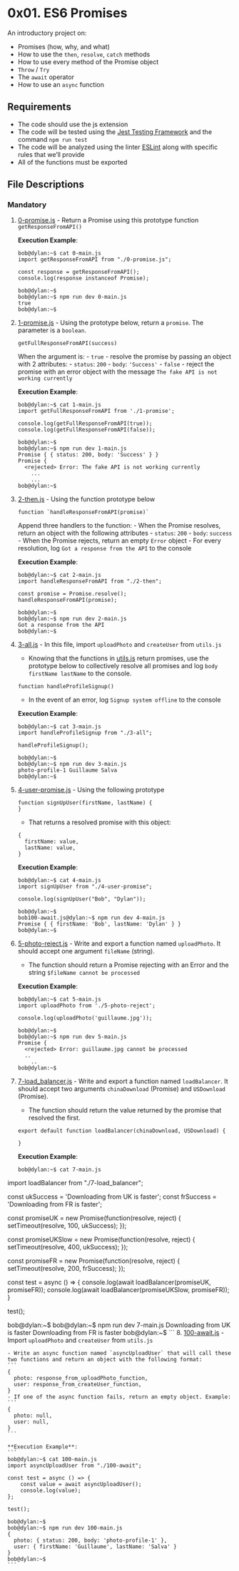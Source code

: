 # 0x01. ES6 Promises
An introductory project on:

- Promises (how, why, and what)
- How to use the `then`, `resolve`, `catch` methods
- How to use every method of the Promise object
- `Throw` / `Try`
- The `await` operator
- How to use an `async` function

## Requirements
- The code should use the js extension
- The code will be tested using the [Jest Testing Framework](https://jestjs.io/) and the command `npm run test`
- The code will be analyzed using the linter [ESLint](https://eslint.org/) along with specific rules that we’ll provide
- All of the functions must be exported

## File Descriptions
### Mandatory

1. [0-promise.js](./0-promise.js) - Return a Promise using this prototype function `getResponseFromAPI()`

	**Execution Example**:
	```
	bob@dylan:~$ cat 0-main.js
	import getResponseFromAPI from "./0-promise.js";

	const response = getResponseFromAPI();
	console.log(response instanceof Promise);

	bob@dylan:~$ 
	bob@dylan:~$ npm run dev 0-main.js 
	true
	bob@dylan:~$
	```

2. [1-promise.js](./1-promise.js) - Using the prototype below, return a `promise`. The parameter is a `boolean`.
	```
	getFullResponseFromAPI(success)
	```
	When the argument is:
		- `true`
			- resolve the promise by passing an object with 2 attributes:
				- `status`: `200`
				- `body`: `'Success'`
		- `false`
			- reject the promise with an error object with the message `The fake API is not working currently`

	**Execution Example**:
   	```
	bob@dylan:~$ cat 1-main.js
	import getFullResponseFromAPI from './1-promise';

	console.log(getFullResponseFromAPI(true));
	console.log(getFullResponseFromAPI(false));

	bob@dylan:~$ 
	bob@dylan:~$ npm run dev 1-main.js 
	Promise { { status: 200, body: 'Success' } }
	Promise {
	  <rejected> Error: The fake API is not working currently
	    ...
	    ...
	bob@dylan:~$ 
	```
3. [2-then.js](./2-then.js) - Using the function prototype below
	```
	function `handleResponseFromAPI(promise)`
	```
	Append three handlers to the function:
		- When the Promise resolves, return an object with the following attributes
			- `status`: `200`
			- `body`: `success`
		- When the Promise rejects, return an empty `Error` object
		- For every resolution, log `Got a response from the API` to the console

	**Execution Example**:
 	```
	bob@dylan:~$ cat 2-main.js
	import handleResponseFromAPI from "./2-then";

	const promise = Promise.resolve();
	handleResponseFromAPI(promise);

	bob@dylan:~$ 
	bob@dylan:~$ npm run dev 2-main.js 
	Got a response from the API
	bob@dylan:~$ 
	```

4. [3-all.js](./3-all.js) - In this file, import `uploadPhoto` and `createUser` from `utils.js`
	- Knowing that the functions in [utils.js](testFiles/utils.js) return promises, use the prototype below to collectively resolve all promises and log `body firstName lastName` to the console.
	```
	function handleProfileSignup()
 	```
	- In the event of an error, log `Signup system offline` to the console

	**Execution Example**:
 	```
	bob@dylan:~$ cat 3-main.js
	import handleProfileSignup from "./3-all";
	
	handleProfileSignup();
	
	bob@dylan:~$ 
	bob@dylan:~$ npm run dev 3-main.js 
	photo-profile-1 Guillaume Salva
	bob@dylan:~$ 	
 	```

5. [4-user-promise.js](./4-user-promise.js) - Using the following prototype
	```
	function signUpUser(firstName, lastName) {
	}
	```
	- That returns a resolved promise with this object:
	```
	{	
	  firstName: value,
	  lastName: value,
	}
	```
   **Execution Example**:
	```
	bob@dylan:~$ cat 4-main.js
	import signUpUser from "./4-user-promise";

	console.log(signUpUser("Bob", "Dylan"));

	bob@dylan:~$ 
	bob100-await.js@dylan:~$ npm run dev 4-main.js 
	Promise { { firstName: 'Bob', lastName: 'Dylan' } }
	bob@dylan:~$
	```
6. [5-photo-reject.js](./5-photo-reject.js) - Write and export a function named `uploadPhoto`. It should accept one argument `fileName` (string).

	- The function should return a Promise rejecting with an Error and the string `$fileName cannot be processed`

   **Execution Example**:
	```
	bob@dylan:~$ cat 5-main.js
	import uploadPhoto from './5-photo-reject';

	console.log(uploadPhoto('guillaume.jpg'));

	bob@dylan:~$ 
	bob@dylan:~$ npm run dev 5-main.js 
	Promise {
	  <rejected> Error: guillaume.jpg cannot be processed
	  ..
	    ..
	bob@dylan:~$ 
	```

7. [7-load_balancer.js](./7-load_balancer.js) - Write and export a function named `loadBalancer`. It should accept two arguments `chinaDownload` (Promise) and `USDownload` (Promise).

	- The function should return the value returned by the promise that resolved the first.
	```
	export default function loadBalancer(chinaDownload, USDownload) {

	}
	```

   **Execution Example**:
	```
	bob@dylan:~$ cat 7-main.js
import loadBalancer from "./7-load_balancer";

const ukSuccess = 'Downloading from UK is faster';
const frSuccess = 'Downloading from FR is faster';

const promiseUK = new Promise(function(resolve, reject) {
    setTimeout(resolve, 100, ukSuccess);
});

const promiseUKSlow = new Promise(function(resolve, reject) {
    setTimeout(resolve, 400, ukSuccess);
});

const promiseFR = new Promise(function(resolve, reject) {
    setTimeout(resolve, 200, frSuccess);
});

const test = async () => {
    console.log(await loadBalancer(promiseUK, promiseFR));
    console.log(await loadBalancer(promiseUKSlow, promiseFR));
}

test();

bob@dylan:~$ 
bob@dylan:~$ npm run dev 7-main.js 
Downloading from UK is faster
Downloading from FR is faster
bob@dylan:~$ 
	```
8. [100-await.js](./100-await.js) - Import `uploadPhoto` and `createUser` from `utils.js`

	- Write an async function named `asyncUploadUser` that will call these two functions and return an object with the following format:
	```
	{
	  photo: response_from_uploadPhoto_function,
	  user: response_from_createUser_function,
	}
	- If one of the async function fails, return an empty object. Example:
	```
	{
	  photo: null,
	  user: null,
	}
	```

	**Execution Example**:
	```
	bob@dylan:~$ cat 100-main.js
	import asyncUploadUser from "./100-await";

	const test = async () => {
	    const value = await asyncUploadUser();
	    console.log(value);
	};

	test();

	bob@dylan:~$ 
	bob@dylan:~$ npm run dev 100-main.js 
	{
	  photo: { status: 200, body: 'photo-profile-1' },
	  user: { firstName: 'Guillaume', lastName: 'Salva' }
	}
	bob@dylan:~$ 
	```
   

